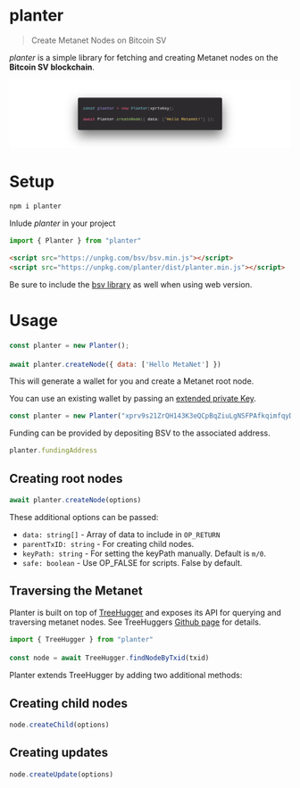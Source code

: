 # planter

> Create Metanet Nodes on Bitcoin SV

*planter* is a simple library for fetching and creating Metanet nodes on the **Bitcoin SV blockchain**.

![code](code.png)


# Setup

```bash
npm i planter
```

Inlude *planter* in your project

```js
import { Planter } from "planter"
```

```html
<script src="https://unpkg.com/bsv/bsv.min.js"></script>
<script src="https://unpkg.com/planter/dist/planter.min.js"></script>
```
Be sure to include the [bsv library](https://docs.moneybutton.com/docs/bsv-overview.html) as well when using web version.

# Usage

```js
const planter = new Planter();

await planter.createNode({ data: ['Hello MetaNet'] })
```

This will generate a wallet for you and create a Metanet root node.

You can use an existing wallet by passing an [extended private Key](https://docs.moneybutton.com/docs/bsv-hd-private-key.html).

```js
const planter = new Planter("xprv9s21ZrQH143K3eQCpBqZiuLgNSFPAfkqimfqyDxJ6HAaVUqWWJ4vz7eZdhgkR66jD1a2BtQEXbYjjbfVXWhxz7g4sNujBt6cnAoJrdfLkHh");
```

Funding can be provided by depositing BSV to the associated address.

```js
planter.fundingAddress
```

## Creating root nodes

```js
await planter.createNode(options)
```

These additional options can be passed:

- `data: string[]` - Array of data to include in `OP_RETURN`
- `parentTxID: string` - For creating child nodes.
- `keyPath: string` - For setting the keyPath manually. Default is `m/0`.
- `safe: boolean` - Use OP_FALSE for scripts. False by default.


## Traversing the Metanet

Planter is built on top of [TreeHugger](https://treehugger.bitpaste.app/) and exposes its API for querying and traversing metanet nodes. See TreeHuggers [Github page](https://github.com/libitx/tree-hugger) for details.

```js
import { TreeHugger } from "planter"

const node = await TreeHugger.findNodeByTxid(txid)
```

Planter extends TreeHugger by adding two additional methods:

## Creating child nodes

```js
node.createChild(options)
```

## Creating updates

```js
node.createUpdate(options)
```